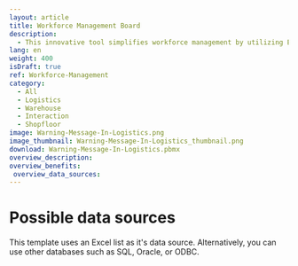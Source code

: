 ```yaml
---
layout: article
title: Workforce Management Board 
description: 
  - This innovative tool simplifies workforce management by utilizing Excel as a data source, allowing you to effectively plan and allocate personnel with ease. With our drag-and-drop functionality, you can effortlessly pull available staff members onto the board for the selected day and shift. This visual representation not only enhances clarity but also streamlines your planning process, ensuring that you have the right people in the right place at the right time. Visual aids allow for more intuitive planning and adjustments, enabling managers to allocate resources effectively and respond swiftly to changes in personnel availability. 
lang: en
weight: 400
isDraft: true
ref: Workforce-Management
category:
  - All
  - Logistics
  - Warehouse
  - Interaction
  - Shopfloor
image: Warning-Message-In-Logistics.png
image_thumbnail: Warning-Message-In-Logistics_thumbnail.png
download: Warning-Message-In-Logistics.pbmx
overview_description:
overview_benefits:
 overview_data_sources:
---
```

# Possible data sources
This template uses an Excel list as it's data source. Alternatively, you can use other databases such as SQL, Oracle, or ODBC. 